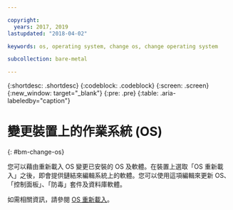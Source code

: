 ```yaml
---

copyright:
  years: 2017, 2019
lastupdated: "2018-04-02"

keywords: os, operating system, change os, change operating system

subcollection: bare-metal

---
```


{:shortdesc: .shortdesc}
{:codeblock: .codeblock}
{:screen: .screen}
{:new_window: target="_blank"}
{:pre: .pre}
{:table: .aria-labeledby="caption"}


# 變更裝置上的作業系統 (OS)
{: #bm-change-os}

您可以藉由重新載入 OS 變更已安裝的 OS 及軟體。在裝置上選取「OS 重新載入」之後，即會提供鏈結來編輯系統上的軟體。您可以使用這項編輯來更新 OS、「控制面板」、「防毒」套件及資料庫軟體。

如需相關資訊，請參閱 [OS 重新載入](/docs/infrastructure/software?topic=software-reloading-the-os)。

